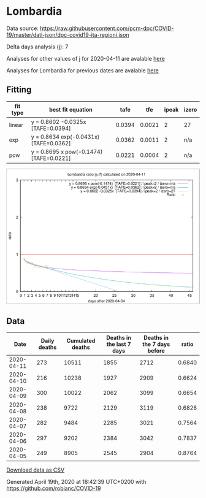 # Lombardia

Data source: https://raw.githubusercontent.com/pcm-dpc/COVID-19/master/dati-json/dpc-covid19-ita-regioni.json

Delta days analysis (j): 7

Analyses for other values of j for 2020-04-11 are avalable [here](../2020-04-11/README.md)

Analyses for Lombardia for previous dates are avalable [here](../README.md)

## Fitting 
|fit type|best fit equation|tafe|tfe|ipeak|izero|
|-------|-----|--------|------|---|---|
|linear|y = 0.8602 -0.0325x  [TAFE=0.0394]|0.0394|0.0021|2|27|
|exp|y = 0.8634 exp(-0.0431x)  [TAFE=0.0362]|0.0362|0.0011|2|n/a|
|pow|y = 0.8695 x pow(-0.1474)  [TAFE=0.0221]|0.0221|0.0004|2|n/a|

![Plot](COVID-19_lombardia_j7_2020-04-11.png)

## Data
|Date|Daily deaths|Cumulated deaths|Deaths in the last 7 days|Deaths in the 7 days before|ratio|
|----|----------|-----------|-------|--------------------|-----|
|2020-04-11|273|10511|1855|2712|0.6840|
|2020-04-10|216|10238|1927|2909|0.6624|
|2020-04-09|300|10022|2062|3099|0.6654|
|2020-04-08|238|9722|2129|3119|0.6826|
|2020-04-07|282|9484|2285|3021|0.7564|
|2020-04-06|297|9202|2384|3042|0.7837|
|2020-04-05|249|8905|2545|2904|0.8764|

[Download data as CSV](COVID-19_lombardia_j7_2020-04-11.csv)

Generated April 19th, 2020 at 18:42:39 UTC+0200 with https://github.com/robianc/COVID-19
